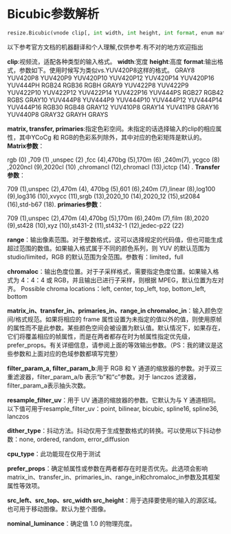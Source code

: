 # Bicubic参数解析

```python
resize.Bicubic(vnode clip[, int width, int height, int format, enum matrix, enum transfer, enum primaries, enum range, enum chromaloc, enum matrix_in, enum transfer_in, enum primaries_in, enum range_in, enum chromaloc_in, float filter_param_a, float filter_param_b, string resample_filter_uv, float filter_param_a_uv, float filter_param_b_uv, string dither_type="none", string cpu_type, bint prefer_props=False, float src_left, float src_top, float src_width, float src_height, float nominal_luminance])
```

以下参考官方文档的机器翻译和个人理解,仅供参考.有不对的地方欢迎指出

**clip**:视频流，适配各种类型的输入格式。
**width**:宽度
**height**:高度
**format**:输出格式，参数如下。使用时候写为类似vs.YUV420P8这样的格式。
GRAY8 YUV420P8 YUV420P9 YUV420P10 YUV420P12 YUV420P14 YUV420P16 YUV444PH RGB24 RGB36 RGBH
GRAY9 YUV422P8 YUV422P9 YUV422P10 YUV422P12 YUV422P14 YUV422P16 YUV444PS  RGB27 RGB42 RGBS
GRAY10 YUV444P8 YUV444P9 YUV444P10 YUV444P12 YUV444P14 YUV444P16                   RGB30 RGB48
GRAY12 YUV410P8
GRAY14 YUV411P8 
GRAY16 YUV440P8
GRAY32
GRAYH
GRAYS

**matrix, transfer, primaries**:指定色彩空间。未指定的话选择输入的clip的相应属性，其中YCoCg 和 RGB的色彩系列除外，其中对应的色彩矩阵是默认的。
**Matrix参数**：

rgb (0) ,709 (1) ,unspec (2) ,fcc (4),470bg (5),170m (6) ,240m(7), ycgco (8) ,2020ncl (9),2020cl (10) ,chromancl (12),chromacl (13),ictcp (14) .
**Transfer参数**：

709 (1),unspec (2),470m (4), 470bg (5),601 (6),240m (7),linear (8),log100 (9),log316 (10),xvycc (11),srgb (13),2020_10 (14),2020_12 (15),st2084 (16),std-b67 (18).
**primaries参数**：

709 (1),unspec (2),470m (4),470bg (5),170m (6),240m (7),film (8),2020 (9),st428 (10),xyz (10),st431-2 (11),st432-1 (12),jedec-p22 (22)

**range**：输出像素范围。对于整数格式，这可以选择规定的代码值，但也可能生成超过范围的数值。如果输入格式属于不同的颜色系列，则 YUV 的默认范围为 studio/limited，RGB 的默认范围为全范围。参数有：limited，full

**chromaloc**：输出色度位置。对于子采样格式，需要指定色度位置。如果输入格式为 4：4：4 或 RGB，并且输出已进行子采样，则根据 MPEG，默认位置为左对齐。 Possible chroma locations：left, center, top_left, top, bottom_left, bottom

**matrix_in、transfer_in、primaries_in、range_in chromaloc_in**：输入颜色空间/格式规范。如果将相应的 frame 属性设置为未指定的值以外的值，则使用原帧的属性而不是此参数。某些颜色空间会被设置为默认值。默认情况下，如果存在，它们将覆盖相应的帧属性，而是在两者都存在时为帧属性指定优先级，prefer_props。有关详细信息，请参阅上面的等效输出参数。（PS：我的建议是这些参数和上面对应的色域参数都填写完整）

**filter_param_a, filter_param_b**:用于 RGB 和 Y 通道的缩放器的参数。对于双三重滤波器，filter_param_a/b 表示“b”和“c”参数。对于 lanczos 滤波器，filter_param_a表示抽头次数。

**resample_filter_uv**：用于 UV 通道的缩放器的参数。它默认为与 Y 通道相同。以下值可用于resample_filter_uv：point, bilinear, bicubic, spline16, spline36, lanczos

**dither_type**：抖动方法。抖动仅用于生成整数格式的转换。可以使用以下抖动参数：none, ordered, random, error_diffusion

**cpu_type**：此功能现在仅用于测试

**prefer_props**：确定帧属性或参数在两者都存在时是否优先。此选项会影响matrix_in、transfer_in、primaries_in、range_in和chromaloc_in参数及其框架属性等效项。

**src_left、src_top、src_width src_height**：用于选择要使用的输入的源区域。也可用于移动图像。默认为整个图像。

**nominal_luminance**：确定值 1.0 的物理亮度。